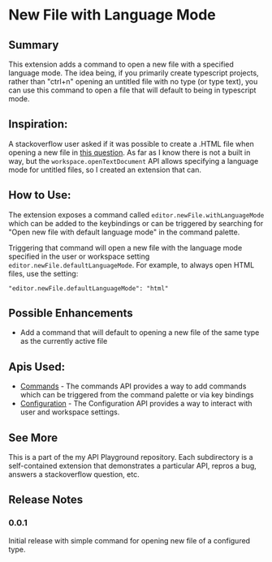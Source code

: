 # New File with Language Mode

## Summary
This extension adds a command to open a new file with a specified language mode. The idea being, if you primarily create typescript projects, rather than "ctrl+n" opening an untitled file with no type (or type text), you can use this command to open a file that will default to being in typescript mode.

## Inspiration:
A stackoverflow user asked if it was possible to create a .HTML file when opening a new file in [this question](https://stackoverflow.com/questions/42677180/is-there-a-way-to-make-visual-code-create-html-file-by-default/). As far as I know there is not a built in way, but the `workspace.openTextDocument` API allows specifying a language mode for untitled files, so I created an extension that can.

## How to Use:
The extension exposes a command called `editor.newFile.withLanguageMode` which can be added to the keybindings or can be triggered by searching for "Open new file with default language mode" in the command palette.

Triggering that command will open a new file with the language mode specified in the user or workspace setting `editor.newFile.defaultLanguageMode`. For example, to always open HTML files, use the setting:

```
"editor.newFile.defaultLanguageMode": "html"
```

## Possible Enhancements
* Add a command that will default to opening a new file of the same type as the currently active file

## Apis Used:
* [Commands](https://code.visualstudio.com/docs/extensionAPI/vscode-api#_commands) - The commands API provides a way to add commands which can be triggered from the command palette or via key bindings
* [Configuration](https://code.visualstudio.com/docs/extensionAPI/vscode-api#_a-nameworkspaceconfigurationaspan-classcodeitem-id855workspaceconfigurationspan) - The Configuration API provides a way to interact with user and workspace settings.

## See More

This is a part of the my API Playground repository. Each subdirectory is a self-contained extension that demonstrates a particular API, repros a bug, answers a stackoverflow question, etc.

## Release Notes

### 0.0.1

Initial release with simple command for opening new file of a configured type.